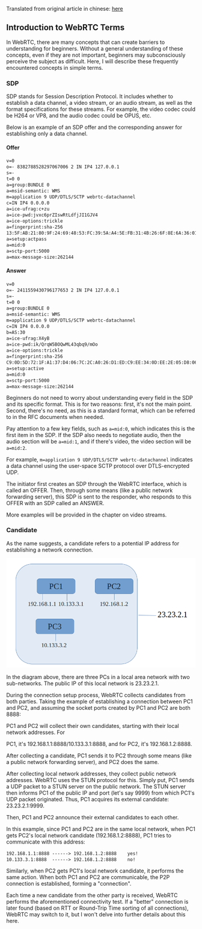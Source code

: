 Translated from original article in chinese: [here](./1-0-preparation.cn.md)

## Introduction to WebRTC Terms

In WebRTC, there are many concepts that can create barriers to understanding for beginners. Without a general understanding of these concepts, even if they are not important, beginners may subconsciously perceive the subject as difficult. Here, I will describe these frequently encountered concepts in simple terms.

### SDP
SDP stands for Session Description Protocol. It includes whether to establish a data channel, a video stream, or an audio stream, as well as the format specifications for these streams. For example, the video codec could be H264 or VP8, and the audio codec could be OPUS, etc.

Below is an example of an SDP offer and the corresponding answer for establishing only a data channel.

#### Offer

```shell
v=0
o=- 8382788528297067006 2 IN IP4 127.0.0.1
s=-
t=0 0
a=group:BUNDLE 0
a=msid-semantic: WMS
m=application 9 UDP/DTLS/SCTP webrtc-datachannel
c=IN IP4 0.0.0.0
a=ice-ufrag:c+zu
a=ice-pwd:jvxc6prZIswRtLdfjJI1GJV4
a=ice-options:trickle
a=fingerprint:sha-256 13:5F:AB:21:80:9F:24:69:48:53:FC:39:5A:A4:5E:FB:31:4B:26:6F:8E:6A:36:01:8F:12:81:F3:60:D8:B9:B3
a=setup:actpass
a=mid:0
a=sctp-port:5000
a=max-message-size:262144
```

#### Answer

```shell
v=0
o=- 2411559430796177653 2 IN IP4 127.0.0.1
s=-
t=0 0
a=group:BUNDLE 0
a=msid-semantic: WMS
m=application 9 UDP/DTLS/SCTP webrtc-datachannel
c=IN IP4 0.0.0.0
b=AS:30
a=ice-ufrag:X4yB
a=ice-pwd:ik/QrqW5BOQwML43qbq9/mOo
a=ice-options:trickle
a=fingerprint:sha-256 C9:0D:5D:72:1F:A1:37:D4:06:7C:2C:A0:26:D1:ED:C9:EE:34:0D:EE:2E:05:D8:06:0B:43:66:0B:CC:2A:F0:12
a=setup:active
a=mid:0
a=sctp-port:5000
a=max-message-size:262144
```

Beginners do not need to worry about understanding every field in the SDP and its specific format. This is for two reasons: first, it's not the main point. Second, there's no need, as this is a standard format, which can be referred to in the RFC documents when needed.

Pay attention to a few key fields, such as `a=mid:0`, which indicates this is the first item in the SDP. If the SDP also needs to negotiate audio, then the audio section will be `a=mid:1`, and if there's video, the video section will be `a=mid:2`.

For example, `m=application 9 UDP/DTLS/SCTP webrtc-datachannel` indicates a data channel using the user-space SCTP protocol over DTLS-encrypted UDP.

The initiator first creates an SDP through the WebRTC interface, which is called an OFFER. Then, through some means (like a public network forwarding server), this SDP is sent to the responder, who responds to this OFFER with an SDP called an ANSWER.

More examples will be provided in the chapter on video streams.

### Candidate
As the name suggests, a candidate refers to a potential IP address for establishing a network connection.

![picture1](../materials/pictures/1-1-candidate.png)

In the diagram above, there are three PCs in a local area network with two sub-networks. The public IP of this local network is 23.23.2.1.

During the connection setup process, WebRTC collects candidates from both parties. Taking the example of establishing a connection between PC1 and PC2, and assuming the socket ports created by PC1 and PC2 are both 8888:

PC1 and PC2 will collect their own candidates, starting with their local network addresses. For

 PC1, it's 192.168.1.1:8888/10.133.3.1:8888, and for PC2, it's 192.168.1.2:8888.

After collecting a candidate, PC1 sends it to PC2 through some means (like a public network forwarding server), and PC2 does the same.

After collecting local network addresses, they collect public network addresses. WebRTC uses the STUN protocol for this. Simply put, PC1 sends a UDP packet to a STUN server on the public network. The STUN server then informs PC1 of the public IP and port (let's say 9999) from which PC1's UDP packet originated. Thus, PC1 acquires its external candidate: 23.23.2.1:9999.

Then, PC1 and PC2 announce their external candidates to each other.

In this example, since PC1 and PC2 are in the same local network, when PC1 gets PC2's local network candidate (192.168.1.2:8888), PC1 tries to communicate with this address:

```shell
192.168.1.1:8888 ------> 192.168.1.2:8888    yes!
10.133.3.1:8888  ------> 192.168.1.2:8888    no!
```

Similarly, when PC2 gets PC1's local network candidate, it performs the same action. When both PC1 and PC2 are communicable, the P2P connection is established, forming a "connection".

Each time a new candidate from the other party is received, WebRTC performs the aforementioned connectivity test. If a "better" connection is later found (based on RTT or Round-Trip Time sorting of all connections), WebRTC may switch to it, but I won't delve into further details about this here.
